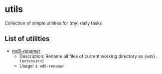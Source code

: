 # utils

Collection of simple utilities for (my) daily tasks

## List of utilities

- [md5-renamer](https://github.com/nxnev/utils/blob/master/bin/md5-renamer)
  - Description: Rename all files of current working directory as `{md5}.{extension}`
  - Usage: `$ md5-renamer`
